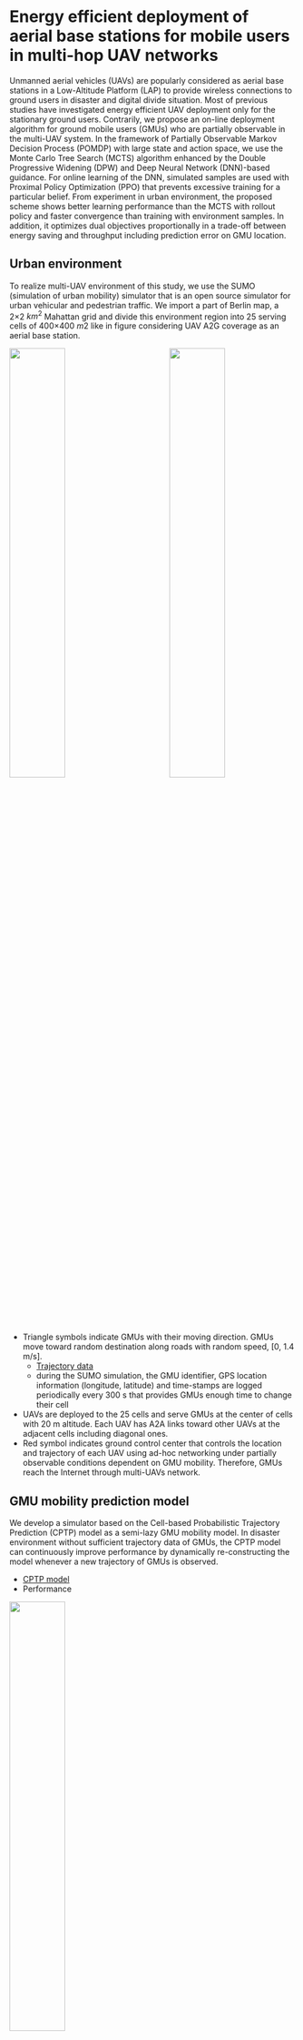 # Energy efficient deployment of aerial base stations for mobile users in multi-hop UAV networks

Unmanned aerial vehicles (UAVs) are popularly considered as aerial base stations in a Low-Altitude Platform (LAP) to provide
wireless connections to ground users in disaster and digital divide situation. Most of previous studies have investigated energy
efficient UAV deployment only for the stationary ground users. Contrarily, we propose an on-line deployment algorithm for ground
mobile users (GMUs) who are partially observable in the multi-UAV system. In the framework of Partially Observable Markov
Decision Process (POMDP) with large state and action space, we use the Monte Carlo Tree Search (MCTS) algorithm enhanced
by the Double Progressive Widening (DPW) and Deep Neural Network (DNN)-based guidance. For online learning of the DNN,
simulated samples are used with Proximal Policy Optimization (PPO) that prevents excessive training for a particular belief. From
experiment in urban environment, the proposed scheme shows better learning performance than the MCTS with rollout policy and
faster convergence than training with environment samples. In addition, it optimizes dual objectives proportionally in a trade-off
between energy saving and throughput including prediction error on GMU location.


## Urban environment 
To realize multi-UAV environment of this study, we use the SUMO (simulation of urban mobility) simulator that is an open source simulator for urban vehicular and pedestrian traffic. We import a part of Berlin map, a 2×2 $km^2$ Mahattan grid and divide this environment region into 25 serving cells of 400×400 $m2$ like in figure considering UAV A2G coverage as an aerial base station. 
  

<img src="https://user-images.githubusercontent.com/73271891/234551258-12ab758f-aae0-45f1-a0a8-c1ceb273bd14.jpg" width="44%"/><img align="right" src="https://user-images.githubusercontent.com/73271891/234551083-da5a95a8-7bf9-4733-81c0-74b460f517bc.jpg" width="44%"/>

- Triangle symbols indicate GMUs with their moving direction. GMUs move toward random destination along roads with random speed, [0, 1.4 m/s].
  - [Trajectory data](https://github.com/kyungho-ryu/u2g_POMDPy/tree/master/mobility/original_trajectory)
  - during the SUMO simulation, the GMU identifier, GPS location information (longitude, latitude) and time-stamps are logged periodically every 300 s that provides GMUs enough time to change their cell
- UAVs are deployed to the 25 cells and serve GMUs at the center of cells with 20 m altitude. Each UAV has A2A links toward other UAVs at the adjacent cells including diagonal ones.
- Red symbol indicates ground control center that controls the location and trajectory of each UAV using ad-hoc networking under partially observable conditions dependent on GMU mobility. Therefore, GMUs reach the Internet through multi-UAVs network. 

## GMU mobility prediction model

We develop a simulator based on the Cell-based Probabilistic Trajectory Prediction (CPTP) model as a semi-lazy GMU mobility model. In disaster environment without sufficient trajectory data of GMUs, the CPTP model can continuously improve performance by dynamically re-constructing the model whenever a new trajectory of GMUs is observed. 
 - [CPTP model](https://github.com/kyungho-ryu/u2g_POMDPy/blob/master/mobility/semi_lazy.py)
 - Performance 
 <img src="https://user-images.githubusercontent.com/73271891/234559297-5c8501cb-9774-46bd-a55e-f69173729c1c.jpg" width="44%">

## MCTS Guided by Deep Reinforcement Learning

We extend the [MCTS-based Partially Observable Monte Carlo Planning (POMCP)](https://proceedings.neurips.cc/paper_files/paper/2010/file/edfbe1afcf9246bb0d40eb4d8027d90f-Paper.pdf) for the GCC to find feasible UAV control in the partially observable environment. 
We propose a Deep Neural Network (DNN) based reinforcement learning (DRL) to guide the MTCS search, which narrows down scope of action space and
accelerates the search procedure. We train the actor-critic network using simulation samples for online algorithm.To avoid overfitting caused by the simulation samples, we use the Proximal Policy Optimization (PPO) for the DNN training.

- Performance 
<img src="https://user-images.githubusercontent.com/73271891/234560638-3c3f0377-a0a0-4a81-8672-eb6c8ad14976.png" width="88%">
- Figure llustrates the average location of GMUs sampled from the belief state $B(s,h)$, the actual location of GMUs, and an action obtained from the MCTS in the corresponding $B(s, h)$.
